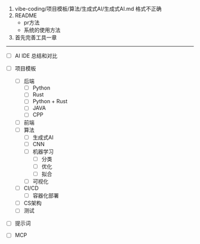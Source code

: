 1. vibe-coding/项目模板/算法/生成式AI/生成式AI.md 格式不正确
2. README
    - pr方法
    - 系统的使用方法
3. 首先完善工具一章

--- 

- [ ] AI IDE 总结和对比
- [ ] 项目模板
    - [ ] 后端
        - [ ] Python
        - [ ] Rust
        - [ ] Python + Rust
        - [ ] JAVA
        - [ ] CPP
    - [ ] 前端
    - [ ] 算法
        - [ ] 生成式AI
        - [ ] CNN
        - [ ] 机器学习
            - [ ] 分类
            - [ ] 优化
            - [ ] 拟合
        - [ ] 可视化
    - [ ] CI/CD
        - [ ] 容器化部署
    - [ ] CS架构
    - [ ] 测试
- [ ] 提示词
- [ ] MCP


